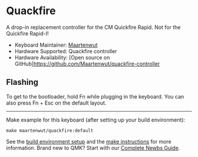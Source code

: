 # Quackfire

A drop-in replacement controller for the CM Quickfire Rapid. Not for the Quickfire Rapid-I!

* Keyboard Maintainer: [Maartenwut](https://github.com/Maartenwut)
* Hardware Supported: Quackfire controller
* Hardware Availability: [Open source on GitHub]https://github.com/Maartenwut/quackfire-controller

## Flashing

To get to the bootloader, hold Fn while plugging in the keyboard. You can also press Fn + Esc on the default layout.

---

Make example for this keyboard (after setting up your build environment):

    make maartenwut/quackfire:default

See the [build environment setup](https://docs.qmk.fm/#/getting_started_build_tools) and the [make instructions](https://docs.qmk.fm/#/getting_started_make_guide) for more information. Brand new to QMK? Start with our [Complete Newbs Guide](https://docs.qmk.fm/#/newbs).
